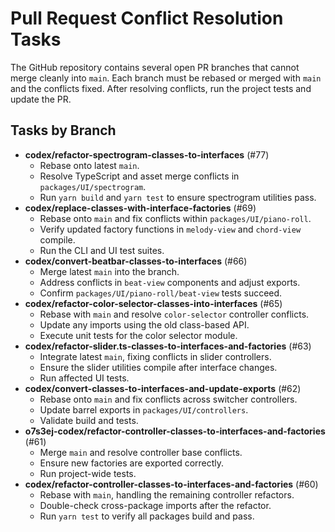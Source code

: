 # Pull Request Conflict Resolution Tasks

The GitHub repository contains several open PR branches that cannot merge cleanly into `main`. Each branch must be rebased or merged with `main` and the conflicts fixed. After resolving conflicts, run the project tests and update the PR.

## Tasks by Branch

- **codex/refactor-spectrogram-classes-to-interfaces** (#77)
  - Rebase onto latest `main`.
  - Resolve TypeScript and asset merge conflicts in `packages/UI/spectrogram`.
  - Run `yarn build` and `yarn test` to ensure spectrogram utilities pass.
- **codex/replace-classes-with-interface-factories** (#69)
  - Rebase onto `main` and fix conflicts within `packages/UI/piano-roll`.
  - Verify updated factory functions in `melody-view` and `chord-view` compile.
  - Run the CLI and UI test suites.
- **codex/convert-beatbar-classes-to-interfaces** (#66)
  - Merge latest `main` into the branch.
  - Address conflicts in `beat-view` components and adjust exports.
  - Confirm `packages/UI/piano-roll/beat-view` tests succeed.
- **codex/refactor-color-selector-classes-into-interfaces** (#65)
  - Rebase with `main` and resolve `color-selector` controller conflicts.
  - Update any imports using the old class-based API.
  - Execute unit tests for the color selector module.
- **codex/refactor-slider.ts-classes-to-interfaces-and-factories** (#63)
  - Integrate latest `main`, fixing conflicts in slider controllers.
  - Ensure the slider utilities compile after interface changes.
  - Run affected UI tests.
- **codex/convert-classes-to-interfaces-and-update-exports** (#62)
  - Rebase onto `main` and fix conflicts across switcher controllers.
  - Update barrel exports in `packages/UI/controllers`.
  - Validate build and tests.
- **o7s3ej-codex/refactor-controller-classes-to-interfaces-and-factories** (#61)
  - Merge `main` and resolve controller base conflicts.
  - Ensure new factories are exported correctly.
  - Run project-wide tests.
- **codex/refactor-controller-classes-to-interfaces-and-factories** (#60)
  - Rebase with `main`, handling the remaining controller refactors.
  - Double-check cross-package imports after the refactor.
  - Run `yarn test` to verify all packages build and pass.

